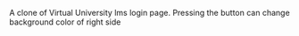 A clone of Virtual University lms login page. 
Pressing the button can change background color of right side

